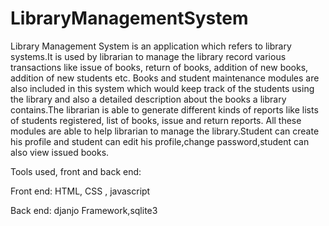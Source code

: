 # LibraryManagementSystem
Library Management System is an application which refers to library systems.It is used by librarian to manage the library record various transactions like issue of books, return of books, addition of new books, addition of new students etc. Books and student maintenance modules are also included in this system which would keep track of the students using the library and also a detailed description about the books a library contains.The librarian is able to generate different kinds of reports like lists of students registered, list of books, issue and return reports. All these modules are able to help librarian to manage the library.Student can create his profile and student can edit his profile,change password,student can also view issued books.


Tools used, front and back end:


Front end:
	HTML, CSS , javascript



Back end:
	djanjo Framework,sqlite3


